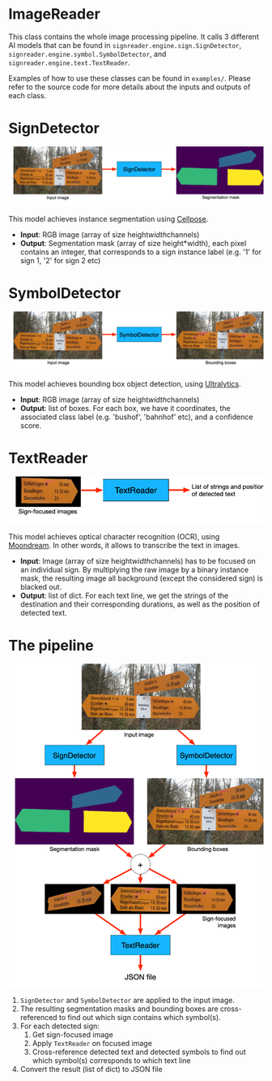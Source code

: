 # ImageReader
This class contains the whole image processing pipeline. 
It calls 3 different AI models that can be found in 
`signreader.engine.sign.SignDetector`, 
`signreader.engine.symbol.SymbolDetector`, 
and `signreader.engine.text.TextReader`.

Examples of how to use these classes can be found in `examples/`. 
Please refer to the source code for more details about the inputs and outputs of each class.




# SignDetector

<img alt="ImageReader" src="./schematics/sign_detector.png" width="600"/>

This model achieves instance segmentation using [Cellpose](https://github.com/MouseLand/cellpose).

- **Input**: RGB image (array of size height*width*channels)
- **Output**: Segmentation mask (array of size height*width), each pixel contains an integer, that corresponds to a sign instance label (e.g. '1' for sign 1, '2' for sign 2 etc)

# SymbolDetector

<img alt="ImageReader" src="./schematics/symbol_detector.png" width="600"/>

This model achieves bounding box object detection, using [Ultralytics](https://github.com/ultralytics/ultralytics).

- **Input**: RGB image (array of size height*width*channels)
- **Output**: list of boxes. For each box, we have it coordinates, the associated class label (e.g. 'bushof', 'bahnhof' etc), and a confidence score.

# TextReader

<img alt="ImageReader" src="./schematics/text_reader.png" width="600"/>

This model achieves optical character recognition (OCR), using [Moondream](https://github.com/vikhyat/moondream).
In other words, it allows to transcribe the text in images.

- **Input**: Image (array of size height*width*channels) has to be focused on an individual sign. By multiplying the raw image by a binary instance mask, the resulting image all background (except the considered sign) is blacked out.
- **Output**: list of dict. For each text line, we get the strings of the destination and their corresponding durations, as well as the position of detected text.

# The pipeline

<img alt="ImageReader" src="./schematics/pipeline.png" width="600"/>

1. `SignDetector` and `SymbolDetector` are applied to the input image.
2. The resulting segmentation masks and bounding boxes are cross-referenced to find out which sign contains which symbol(s).
3. For each detected sign:
   1. Get sign-focused image 
   2. Apply `TextReader` on focused image
   3. Cross-reference detected text and detected symbols to find out which symbol(s) corresponds to which text line
4. Convert the result (list of dict) to JSON file